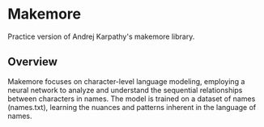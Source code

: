 # Makemore
Practice version of Andrej Karpathy's makemore library.

## Overview
Makemore focuses on character-level language modeling, employing a neural network to analyze and understand the sequential relationships between characters in names. The model is trained on a dataset of names (names.txt), learning the nuances and patterns inherent in the language of names.
